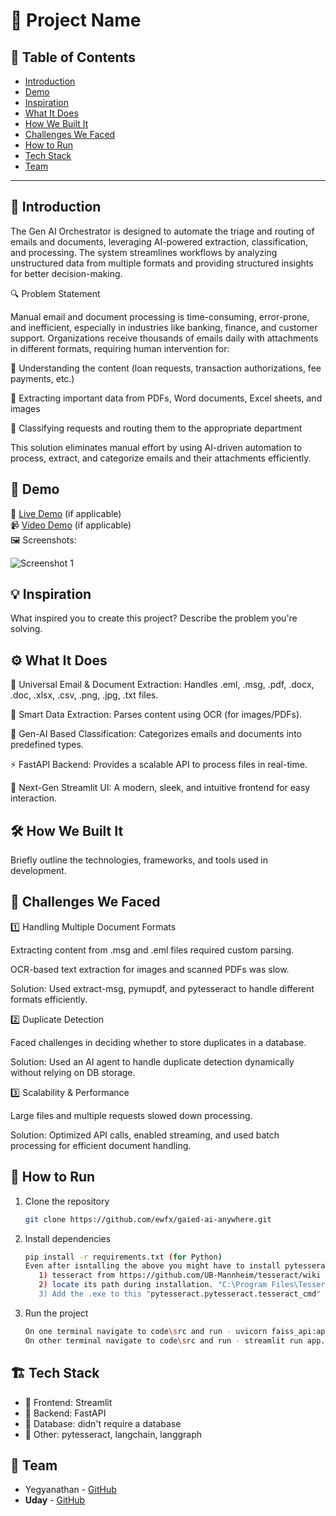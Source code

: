 # 🚀 Project Name

## 📌 Table of Contents
- [Introduction](#introduction)
- [Demo](#demo)
- [Inspiration](#inspiration)
- [What It Does](#what-it-does)
- [How We Built It](#how-we-built-it)
- [Challenges We Faced](#challenges-we-faced)
- [How to Run](#how-to-run)
- [Tech Stack](#tech-stack)
- [Team](#team)

---

## 🎯 Introduction

The Gen AI Orchestrator is designed to automate the triage and routing of emails and documents, leveraging AI-powered extraction, classification, and processing. The system streamlines workflows by analyzing unstructured data from multiple formats and providing structured insights for better decision-making.

🔍 Problem Statement

Manual email and document processing is time-consuming, error-prone, and inefficient, especially in industries like banking, finance, and customer support. Organizations receive thousands of emails daily with attachments in different formats, requiring human intervention for:

🔹 Understanding the content (loan requests, transaction authorizations, fee payments, etc.)

🔹 Extracting important data from PDFs, Word documents, Excel sheets, and images

🔹 Classifying requests and routing them to the appropriate department

This solution eliminates manual effort by using AI-driven automation to process, extract, and categorize emails and their attachments efficiently.

## 🎥 Demo
🔗 [Live Demo](#) (if applicable)  
📹 [Video Demo](#) (if applicable)  
🖼️ Screenshots:

![Screenshot 1](link-to-image)

## 💡 Inspiration
What inspired you to create this project? Describe the problem you're solving.

## ⚙️ What It Does

📩 Universal Email & Document Extraction: Handles .eml, .msg, .pdf, .docx, .doc, .xlsx, .csv, .png, .jpg, .txt files.

📝 Smart Data Extraction: Parses content using OCR (for images/PDFs).

📂 Gen-AI Based Classification: Categorizes emails and documents into predefined types.

⚡ FastAPI Backend: Provides a scalable API to process files in real-time.

🎨 Next-Gen Streamlit UI: A modern, sleek, and intuitive frontend for easy interaction.

## 🛠️ How We Built It
Briefly outline the technologies, frameworks, and tools used in development.

## 🚧 Challenges We Faced

1️⃣ Handling Multiple Document Formats

Extracting content from .msg and .eml files required custom parsing.

OCR-based text extraction for images and scanned PDFs was slow.

Solution: Used extract-msg, pymupdf, and pytesseract to handle different formats efficiently.

2️⃣ Duplicate Detection

Faced challenges in deciding whether to store duplicates in a database.

Solution: Used an AI agent to handle duplicate detection dynamically without relying on DB storage.

3️⃣ Scalability & Performance

Large files and multiple requests slowed down processing.

Solution: Optimized API calls, enabled streaming, and used batch processing for efficient document handling.

## 🏃 How to Run
1. Clone the repository  
   ```sh
   git clone https://github.com/ewfx/gaied-ai-anywhere.git
   ```
2. Install dependencies  
   ```sh
   pip install -r requirements.txt (for Python)
   Even after isntalling the above you might have to install pytesseract as below on Windows,
      1) tesseract from https://github.com/UB-Mannheim/tesseract/wiki
      2) locate its path during installation. "C:\Program Files\Tesseract-OCR\" was the default path for me (it might vary with yours so please keep a note of it)
      3) Add the .exe to this "pytesseract.pytesseract.tesseract_cmd" variable in code\src\utils\util.py (as of now it is populated with my default path)
   ```
3. Run the project  
   ```sh
   On one terminal navigate to code\src and run - uvicorn faiss_api:app --host 0.0.0.0 --port 8000 --reload
   On other terminal navigate to code\src and run - streamlit run app.py
   ```

## 🏗️ Tech Stack
- 🔹 Frontend: Streamlit
- 🔹 Backend: FastAPI
- 🔹 Database: didn't require a database
- 🔹 Other: pytesseract, langchain, langgraph

## 👥 Team
- Yegyanathan - [GitHub](https://github.com/Yegy001)
- **Uday** - [GitHub](https://github.com/UdayDheerajNulu)
